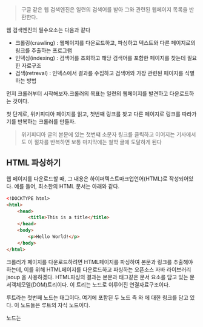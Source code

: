 > 구글 같은 웹 검색엔진은 일련의 검색어를 받아 그와 관련된 웹페이지 목록을 반환한다.

웹 검색엔진의 필수요소는 다음과 같다

- 크롤링(crawling) : 웹페이지를 다운로드하고, 파싱하고 텍스트와 다른 페이지로의 링크를 추출하는 프로그램
- 인덱싱(indexing) : 검색어를 조회하고 해당 검색어를 포함한 페이지를 찾는데 필요한 자료구조
- 검색(retreval) : 인덱스에서 결과를 수집하고 검색어와 가장 관련된 페이지를 식별하는 방법

먼저 크롤러부터 시작해보자.크롤러의 목표는 일련의 웹페이지를 발견하고 다운로드하는 것이다. 

첫 단계로, 위키피디아 페이지를 읽고, 첫번째 링크를 찾고 다른 페이지로 링크를 따라가기를 반복하는 크롤러를 만들자. 

> 위키피디아 글의 본문에 있는 첫번쨰 소문자 링크를 클릭하고 이어지는 기사에서도 이 절차를 반복하면 보통 마지막에는 철학 글에 도달하게 된다

## HTML 파싱하기

웹 페이지를 다운로드할 때, 그 내용은 하이퍼텍스트마크업언어(HTML)로 작성되어있다. 예를 들어, 최소한의 HTML 문서는 아래와 같다.

```html
<!DOCKTYPE html>
<html>
    <head>
        <title>This is a title</title>
    </head>
    <body>
        <p>Hello World!</p>
    </body>
</html>
```

크롤러가 페이지를 다운로드하려면 HTML페이지를 파싱하여 본문과 링크를 추출해야 하는데, 이를 위해 HTML페이지를 다운로드하고 파싱하는 오픈소스 자바 라이브러리 jsoup 을 사용하겠다. HTML파싱의 결과는 본문과 태그같은 문서 요소를 담고 있는 문서객체모델(DOM)트리이다. 이 트리는 노드로 이루어진 연결자료구조이다.

루트라는 첫번째 노드는 <html> 태그이다. 여기에 포함된 두 노드 즉 <head> 와 <body> 에 대한 링크를 담고 있다. 이 노드들은 루트의 자식 노드이다. 

<head> 노드는 <title>이라는 자식 노드가 하나있고, <body>  노드는 <p> 라는 자식 노드가 하나 있다. 

![image-20220118125719756](https://raw.githubusercontent.com/yeonnex/image-server/main/img/image-20220118125719756.png)

각 노드는 자식 노드에 대한 링크를 포함한다. 또한 각 노드는 부모 노드에 대한 링크도 포함하고 있어서 트리를 위아래로 탐색할 수 있다.

## jsoup 사용하기

```java
public class MyParsing {
    public static void main(String[] args) throws IOException {
        String url = "https://en.wikipedia.org/wiki/Java_(programming_language)";
        // Download document and parsing
        Connection conn = Jsoup.connect(url);
        Document doc = conn.get();

        // Select content and extract paragraphs
        Element content = doc.getElementById("mw-content-text");
        Elements paragraphs = content.select("p");
        System.out.println(paragraphs);

    }
}
```

Jsoup.connect 메서드는 String 타입의 URL을 인자로 받아 웹서버에 접속한다. get 메서드는 HTML을 다운로드하여 파싱하고, DOM트리를 나타내는 Document객체를 반환한다.

Document객체는 트리를 탐색하고 노드를 선택하는 메서드를 제공한다. 

가장 중요한 클래스는 Element와 Elements, Node이다. 

Node 클래스는 DOM트리에서 노드를 의미한다. Node 하위 클래스에는 Element등이 있다. Elements클래스는 Element 객체의 컬렉션이다. Elements 클래스는 ArrayList 클래스를 확장한다.

## DOM트리 - 깊이 우선 탐색

트리를 탐색하는 방법은 응용 방법에 따라 몇가지가 있다. 먼저 깊이 우선 탐색부터! DFS는 트리의 루트에서 시작하여 첫번째 자식 노드를 선택한다. 자식이 자식을 가지고 있다면 첫번째 자식을 다시 선택한다. 자식이 없는 노드에 도착하면 부모 노드로 거슬러 올라가고, 부모 노드에 다음 자식이 있다면 그쪽으로 이동한다. 다음 자식이 없다면 다시 거슬러 올라간다. 루트의 마짐작 노드까지 탐색하면 종료한다.

DFS를 구현하는 방법에는 재귀적 방법과 반복적 방법 두가지가 있다. 

### 재귀적 방법

```java
private static void recursiveDFS(Node node) {
		if (node instanceof TextNode) {
			System.out.print(node);
		}
		for (Node child: node.childNodes()) {
			recursiveDFS(child);
		}
	}
```

이 코드에서는 자식 노드를 탐색하기에 앞서 각 TextNode의 내용을 출력하므로 전위순회에 해당한다. 재귀적 호출을 하면 recursiveDFS 메서드는 호출스택(call stack)을 사용하여 올바른 순서로 자식 노드를 처리한다. 대안으롱 스택 자료구조를 사용하여 스스로 노드를 추적할 수도 있다. 이렇게 하면 재귀 호출을 하지 않고 반복적으로 트리를 탐색할 수 있다.

## 스택

반복문을 사용하는 DFS를 공부하기에 앞서, 스택 자료구조에 대해 알아보자. 

## 반복적 DFS

```java
private static void iterativeDFS(Node root) {
		Deque<Node> stack = new ArrayDeque<Node>();
		stack.push(root);

		// if the stack is empty, we're done
		while (!stack.isEmpty()) {

			// otherwise pop the next Node off the stack
			Node node = stack.pop();
			if (node instanceof TextNode) {
				System.out.print(node);
			}

			// push the children onto the stack in reverse order
			List<Node> nodes = new ArrayList<Node>(node.childNodes());
			Collections.reverse(nodes);
			
			for (Node child: nodes) {
				stack.push(child);
			}
		}
	}
```



